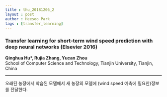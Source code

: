 ```yaml
---
title : thu_20181206_2
layout : post
author : Heesoo Park
tags : [transfer_learning]
---
```


<h3>Transfer learning for short-term wind speed prediction with deep
neural networks
 (Elsevier 2016)</h3>


<p>

<b>Qinghua Hu*, Rujia Zhang, Yucan Zhou</b><Br/>
School of Computer Science and Technology, Tianjin University, Tianjin, China <br/>








</p>

<hr />
<p>
오래된 농장에서 학습된 모델에서 새 농장의 모델에 (wind speed 예측에 필요한)정보를 전달한다.
</p>
